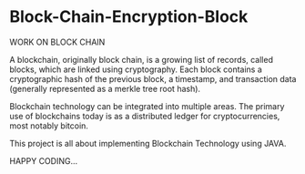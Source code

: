 # Block-Chain-Encryption-Block
WORK ON BLOCK CHAIN 

A blockchain, originally block chain, is a growing list of records, called blocks, which are linked using cryptography. Each block contains a cryptographic hash of the previous block, a timestamp, and transaction data (generally represented as a merkle tree root hash).

Blockchain technology can be integrated into multiple areas. The primary use of blockchains today is as a distributed ledger for cryptocurrencies, most notably bitcoin. 

This project is all about implementing Blockchain Technology using JAVA.

HAPPY CODING...
